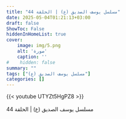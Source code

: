 ```yaml
---
title: "مسلسل يوسف الصديق (ع) | الحلقة 44"
date: 2025-05-04T01:21:13+03:00
draft: false
ShowToc: False
hiddenInHomeList: true
cover:
    image: img/5.png
    alt: 'صورة'
    caption: ''
#    hidden: false
summary: ""
tags: ["مسلسل يوسف الصديق (ع)"]
categories: []
---
```


{{< youtube UTYZt5HgPZ8 >}}  
 <br>
مسلسل يوسف الصديق (ع) | الحلقة 44